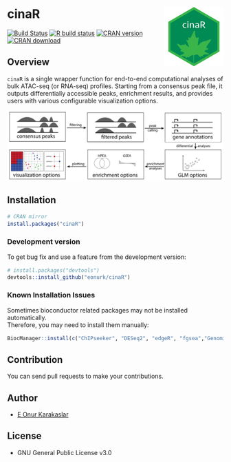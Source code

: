 
<!-- README.md is generated from README.Rmd. Please edit that file -->

# cinaR <a href='https://eonurk.github.io/cinaR/'><img src='man/figures/cinaR.png' align="right" height="139" /></a>

<!-- badges: start -->

[![Build
Status](https://travis-ci.com/eonurk/cinaR.svg?branch=master)](https://travis-ci.com/eonurk/cinaR)
[![R build
status](https://github.com/eonurk/cinaR/workflows/R-CMD-check/badge.svg)](https://github.com/eonurk/cinaR/actions)
[![CRAN
version](https://www.r-pkg.org/badges/version/cinaR)](https://cran.r-project.org/package=cinaR)
[![CRAN
download](https://cranlogs.r-pkg.org/badges/cinaR?color=orange)](https://cran.r-project.org/package=cinaR?color=orange)
<!-- badges: end -->

## Overview

`cinaR` is a single wrapper function for end-to-end computational
analyses of bulk ATAC-seq (or RNA-seq) profiles. Starting from a
consensus peak file, it outputs differentially accessible peaks,
enrichment results, and provides users with various configurable
visualization options.

![<https://eonurk.github.io/cinaR/articles/cinaR.html>](man/figures/overview@5x.png)

## Installation

``` r
# CRAN mirror
install.packages("cinaR")
```

### Development version

To get bug fix and use a feature from the development version:

``` r
# install.packages("devtools")
devtools::install_github("eonurk/cinaR")
```

### Known Installation Issues

Sometimes bioconductor related packages may not be installed
automatically.  
Therefore, you may need to install them manually:

``` r
BiocManager::install(c("ChIPseeker", "DESeq2", "edgeR", "fgsea","GenomicRanges", "limma", "preprocessCore", "sva", "TxDb.Hsapiens.UCSC.hg38.knownGene", "TxDb.Hsapiens.UCSC.hg19.knownGene", "TxDb.Mmusculus.UCSC.mm10.knownGene"))
```

## Contribution

You can send pull requests to make your contributions.

## Author

  - [E Onur Karakaslar](https://eonurk.github.io/)

## License

  - GNU General Public License v3.0
